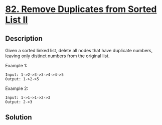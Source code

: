 # [82. Remove Duplicates from Sorted List II](https://leetcode.com/problems/remove-duplicates-from-sorted-list-ii)

## Description

Given a sorted linked list, delete all nodes that have duplicate numbers, leaving only distinct numbers from the original list.

Example 1:

```
Input: 1->2->3->3->4->4->5
Output: 1->2->5
```

Example 2:

```
Input: 1->1->1->2->3
Output: 2->3
```

## Solution

